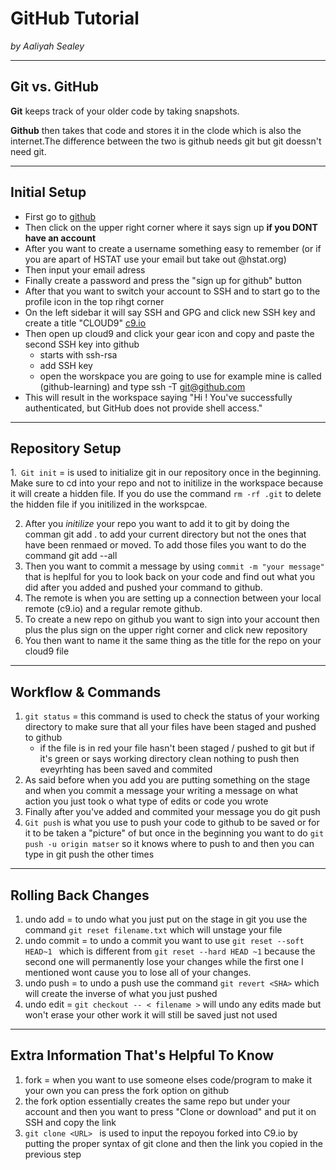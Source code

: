 # GitHub Tutorial

_by Aaliyah Sealey_

---
## Git vs. GitHub
**Git** keeps track of your older code by taking snapshots.  

**Github** then takes that code and stores it in the clode which is also the internet.The difference between the two is github needs git but git doessn't need git.


---
## Initial Setup
* First go to [github](https://github.com/)
* Then click on the upper right corner where it says sign up **if you DONT have an account**
* After you want to create a username something easy to remember (or if you are apart of HSTAT use your email but take out @hstat.org)
* Then input your email adress
* Finally create a password and press the "sign up for github" button 
* After that you want to switch your account to SSH and to start go to the profile icon in the top rihgt corner
* On the left sidebar it will say SSH and GPG and click new SSH key and create a title "CLOUD9" [c9.io](https://c9.io/login) 
* Then open up cloud9 and click your gear icon and copy and paste the second SSH key into github
  * starts with ssh-rsa
  * add SSH key
  * open the worskpace you are going to use for example mine is called (github-learning) and type ssh -T git@github.com
 * This will result in the workspace saying "Hi <your username>! You've successfully authenticated, but GitHub does not provide shell access."
 


---
## Repository Setup
1.``` Git init``` = is used to initialize git in our repository once in the beginning. Make sure to cd into your repo and not to initilize in the workspace because it will create a hidden file. If you do use the command ```rm -rf .git``` to delete the hidden file if you initilized in the workspcae.  

2. After you _initilize_ your repo you want to add it to git by doing the comman git add . to add your current directory but not the ones that have been renmaed or moved. To add those files you want to do the command git add --all    
3. Then you want to commit a message by using ```commit -m "your message"``` that is heplful for you to look back on your code and find out what you did after you added and pushed your command to github.
4. The remote is when you are setting up a connection between your local remote (c9.io) and a regular remote github.
5. To create a new repo on github you want to sign into your account then plus the plus sign on the upper right corner and click new repository
6. You then want to name it the same thing as the title for the repo on your cloud9 file 


---
## Workflow & Commands
1. ```git status``` = this command is used to check the status of your working directory to make sure that all your files have been staged and pushed to github 
   * if the file is in red your file hasn't been staged / pushed to git but if it's green or says working directory clean nothing to push then eveyrhting has been saved and commited 
2.  As said before when you add you are putting something on the stage and when you commit a message your writing a message on what action you just took o what type of edits or code you wrote
3.  Finally after you've added and commited your message you do git push 
4.  ```Git push``` is what you use to push your code to github to be saved or for it to be taken a "picture" of but once in the beginning you want to do ```git push -u origin matser``` so it knows where to push to and then you can type in git push the other times


---
## Rolling Back Changes
1. undo add = to undo what you just put on the stage in git you use the command ```git reset filename.txt``` which will unstage your file 
2. undo commit = to undo a commit you want to use ```git reset --soft HEAD~1 ``` which is different from ``` git reset --hard HEAD ~1 ``` because the second one will permanently lose your changes while the first one I mentioned wont cause you to lose all of your changes.  
3. undo push = to undo a push use the command ```git revert <SHA>``` which will  create the inverse of what you just pushed 
4. undo edit = ```git checkout -- < filename >``` will undo any edits made but won't erase your other work it will still be saved just not used 



---
## Extra Information That's Helpful To Know
1. fork = when you want to use someone elses code/program to make it your own you can press the fork option on github
2. the fork option essentially creates the same repo but under your account and then you want to press "Clone or download" and put it on SSH and copy the link
2. ```git clone <URL> ``` is used to input the repoyou forked into C9.io by putting the proper syntax of git clone and then the link you copied in the previous step 